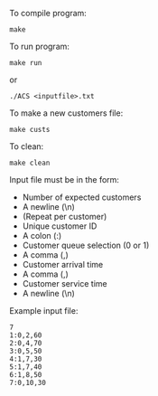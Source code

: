 To compile program:
```
make
```
	
To run program:
```
make run
```
or
```
./ACS <inputfile>.txt
```

To make a new customers file:
```
make custs
```

	
To clean:
```
make clean
```

Input file must be in the form:
- Number of expected customers
- A newline (\n)
- (Repeat per customer)
- Unique customer ID
- A colon (:)
- Customer queue selection (0 or 1)
- A comma (,)
- Customer arrival time
- A comma (,)
- Customer service time
- A newline (\n)


Example input file:
```
7
1:0,2,60
2:0,4,70
3:0,5,50
4:1,7,30
5:1,7,40
6:1,8,50
7:0,10,30
```
